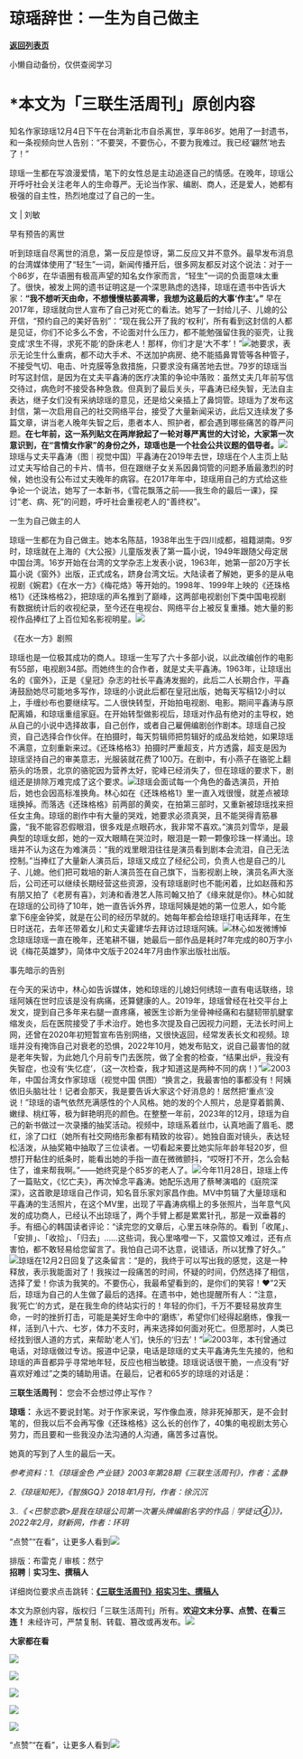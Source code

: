 # 琼瑶辞世：一生为自己做主

[**返回列表页**](/gzh/三联生活周刊)

小懒自动备份，仅供查阅学习

# ***本文为「三联生活周刊」原创内容**

  
  
知名作家琼瑶12月4日下午在台湾新北市自杀离世，享年86岁。她用了一封遗书，和一条视频向世人告别：“不要哭，不要伤心，不要为我难过。我已经‘翩然’地去了！”

琼瑶一生都在写浪漫爱情，笔下的女性总是主动追逐自己的情感。在晚年，琼瑶公开呼吁社会关注老年人的生命尊严。无论当作家、编剧、商人，还是爱人，她都有极强的自主性，热烈地度过了自己的一生。

  
  
文 | 刘敏

早有预告的离世

听到琼瑶自尽离世的消息，第一反应是惊讶，第二反应又并不意外。最早发布消息的台湾媒体使用了“轻生”一词，新闻传播开后，很多网友都反对这个说法：对于一个86岁，在华语圈有极高声望的知名女作家而言，“轻生”一词的负面意味太重了。很快，被发上网的遗书证明这是一个深思熟虑的选择，琼瑶在遗书中告诉大家：**“我不想听天由命，不想慢慢枯萎凋零，我想为这最后的大事‘作主’。”**
早在2017年，琼瑶就向世人宣布了自己对死亡的看法。她写了一封给儿子、儿媳的公开信，“预约自己的美好告别”：“现在我公开了我的‘权利’，所有看到这封信的人都是见证，你们不论多么不舍，不论面对什么压力，都不能勉强留住我的驱壳，让我变成‘求生不得，求死不能’的卧床老人！那样，你们才是‘大不孝’！”![](https://mmbiz.qpic.cn/mmbiz_jpg/VkpaUkchBmWibibpsop8p2je2Hm2Jvv1CVdPYwmfBLRqeu9OBLe68DofKtF9XbArIeSg2s8iasWfYjErxHX1DNNFw/640?wx_fmt=jpeg&from;=appmsg)她要求，表示无论生什么重病，都不动大手术、不送加护病房、绝不能插鼻胃管等各种管子，不接受气切、电击、叶克膜等急救措施，只要求没有痛苦地去世。79岁的琼瑶当时写这封信，是因为在丈夫平鑫涛的医疗决策的争论中落败：虽然丈夫几年前写信交待过，病危时不接受各种急救。但真到了最后关头，平鑫涛已经失智，无法自主表达，继子女们没有采纳琼瑶的意见，还是给父亲插上了鼻饲管。琼瑶为了发布这封信，第一次启用自己的社交网络平台，接受了大量新闻采访，此后又连续发了多篇文章，讲当老人晚年失智之后，患者本人、照护者，都会遇到哪些痛苦的尊严问题。**在七年前，这一系列贴文在两岸掀起了一轮对尊严离世的大讨论，大家第一次意识到，在“言情女作家”的身份之外，琼瑶也是一个社会公共议题的倡导者。**![](https://mmbiz.qpic.cn/mmbiz_jpg/c2Sib3Mp7pOMXZibqjBUialAVZibwZWaeoH1HLqskF5PpIDao2GzKpQt178AXHNHZlRtzeZSUvicaFP30bbqt4bCFmQ/640?wx_fmt=jpeg&from;=appmsg)琼瑶与丈夫平鑫涛（图｜视觉中国）平鑫涛在2019年去世，琼瑶在个人主页上贴过丈夫写给自己的卡片、情书，但在跟继子女关系因鼻饲管的问题矛盾最激烈的时候，她也没有公布过丈夫晚年的病容。在2017年年中，琼瑶用自己的方式给这些争论一个说法，她写了一本新书，《雪花飘落之前——我生命的最后一课》，探讨“老、病、死”的问题，呼吁社会重视老人的“善终权”。

一生为自己做主的人

琼瑶一生都在为自己做主。她本名陈喆，1938年出生于四川成都，祖籍湖南。9岁时，琼瑶就在上海的《大公报》儿童版发表了第一篇小说，1949年跟随父母定居中国台湾。16岁开始在台湾的文学杂志上发表小说，1963年，她第一部20万字长篇小说《窗外》出版，正式成名，跻身台湾文坛。大陆读者了解她，更多的是从电视剧《婉君》《在水一方》《梅花烙》等开始的。1998年、1999年上映的《还珠格格1》《还珠格格2》，把琼瑶的声名推到了巅峰，这两部电视剧创下类中国电视剧有数据统计后的收视纪录，至今还在电视台、网络平台上被反复重播。她大量的影视作品捧红了上百位知名影视明星。![](https://mmbiz.qpic.cn/mmbiz_png/c2Sib3Mp7pOMXZibqjBUialAVZibwZWaeoH158t2cH50R5WKicktZicib8wY1MuaAw1jE64SzUgka9F5ice25Z7AvzBP3w/640?wx_fmt=png&from;=appmsg)

《在水一方》剧照

琼瑶也是一位极其成功的商人。琼瑶一生写了六十多部小说，以此改编创作的电影有55部，电视剧34部。而她终生的合作者，就是丈夫平鑫涛。1963年，让琼瑶出名的《窗外》，正是《皇冠》杂志的社长平鑫涛发掘的，此后二人长期合作，平鑫涛鼓励她尽可能地多写作，琼瑶的小说此后都在皇冠出版，她每天写稿12小时以上，手缠纱布也要继续写。二人很快转型，开始拍电视剧、电影。期间平鑫涛与原配离婚，和琼瑶重组家庭。在开始转型做影视后，琼瑶对作品有绝对的主导权，她从自己的小说中选择故事，自己创作，或者自己雇佣编剧创作剧本。琼瑶自己投资，自己选择合作伙伴。在拍摄时，每天剪辑师把剪辑好的成品发给她，如果琼瑶不满意，立刻重新来过。《还珠格格3》拍摄时严重超支，片方透露，超支是因为琼瑶坚持自己的审美意志，光服装就花费了100万。在剧中，有小燕子在骆驼上翻筋头的场景，北京的骆驼因为营养太好，驼峰已经消失了，但在琼瑶的要求下，剧组还是排除万难完成了这个要求。![](https://mmbiz.qpic.cn/mmbiz_jpg/c2Sib3Mp7pOMXZibqjBUialAVZibwZWaeoH14ic43bYvJx9icMrdTDWUKicwo8BFl0E98vJUsOJYfM7iaHd0jJQX8Gn8aQ/640?wx_fmt=jpeg&from;=appmsg)琼瑶会面试每一个角色的备选演员，开拍后，她也会因高标准换角。林心如在《还珠格格1》里一直入戏很慢，就差点被琼瑶换掉。而落选《还珠格格》前两部的黄奕，在拍第三部时，又重新被琼瑶找来担任女主角。琼瑶的剧作中有大量的哭戏，她要求必须真哭，且不能哭得青筋暴露，“我不能容忍假眼泪，很多戏是点眼药水，我非常不喜欢。”演员刘雪华，是最典型的琼瑶女郎，她的一双大眼睛在哭泣时，眼泪是一颗一颗像珍珠一样涌出。琼瑶并不认为这在为难演员：“我的戏里眼泪往往是演员看到剧本会流泪，自己无法控制。”当捧红了大量新人演员后，琼瑶又成立了经纪公司，负责人也是自己的儿子、儿媳。他们把可栽培的新人演员签在自己旗下，当影视剧上映，演员名声大涨后，公司还可以继续长期经营这些资源，没有琼瑶剧时也不能闲着，比如赵薇和苏有朋又拍了《老房有喜》，刘涛和香港艺人陈司翰又拍了《缘来就是你》。林心如就在琼瑶的公司待了10年，她一直告诉外界，琼瑶阿姨是她的第一位恩人，如今能拿下6座金钟奖，就是在公司的经历早就的。她每年都会给琼瑶打电话拜年，在生日时送花，去年还带着女儿和丈夫霍建华去拜访过琼瑶阿姨。![](https://mmbiz.qpic.cn/mmbiz_jpg/c2Sib3Mp7pOMXZibqjBUialAVZibwZWaeoH1YZ9ffHVbldNzNoHpdToDYTKNzZXul4g3IVFazAog0meOw5OibIWkMIg/640?wx_fmt=jpeg&from;=appmsg)林心如发微博悼念琼瑶琼瑶一直在晚年，还笔耕不辍，她最后一部作品是耗时7年完成的80万字小说《梅花英雄梦》，简体中文版于2024年7月由作家出版社出版。

事先暗示的告别

在今天的采访中，林心如告诉媒体，她和琼瑶的儿媳妇何绣琼一直有电话联络，琼瑶阿姨在世时应该是没有病痛，还算健康的人。2019年，琼瑶曾经在社交平台上发文，提到自己多年来右腿一直疼痛，被医生诊断为坐骨神经痛和右腿韧带肌腱挛缩发炎，后在医院接受了手术治疗。她也多次提及自己因视力问题，无法长时间上网，还曾在2020年初短暂宣布告别网络，又很快返回，经常发表长文和视频。琼瑶并没有掩饰自己对衰老的恐惧，2022年10月，她发布贴文，说自己最害怕的就是老年失智，为此她几个月前专门去医院，做了全套的检查，“结果出炉，我没有失智症，也没有‘失忆症’，（这一次检查，我才知道这是两种不同的病！）”![](https://mmbiz.qpic.cn/mmbiz_jpg/VkpaUkchBmWibibpsop8p2je2Hm2Jvv1CVKEEMpQuzdykTV4ba40PWok2D3ktSKdVg83tOThMa5FHbvaHYA8jC2g/640?wx_fmt=jpeg&from;=appmsg)2003年，中国台湾女作家琼瑶（视觉中国
供图）“换言之，我最害怕的事都没有！阿姨依旧头脑壮壮！记者会那天，我是要告诉大家这个好消息的！居然把‘重点’没说！”琼瑶的语气依然充满感性的个人风格。她的发的个人照片，总是穿着鹅黄、嫩绿、桃红等，极为鲜艳明亮的颜色。在整整一年前，2023年的12月，琼瑶为自己的新书做过一次录播的抽奖活动。视频中，琼瑶系着丝巾，认真地画了眉毛、腮红，涂了口红（她所有社交网络形象都有精致的妆容）。她独自面对镜头，表达轻松活泼，从抽奖箱中抽取了三位读者。一切看起来要比她实际年龄年轻20岁，但想打开黏住的纸条时，能看出她的手指一直在微微颤抖，“哎呀打不开，怎么会黏住了，谁来帮我啊。”——她终究是个85岁的老人了。![](https://mmbiz.qpic.cn/mmbiz_jpg/c2Sib3Mp7pOMXZibqjBUialAVZibwZWaeoH1jsSZjDVZph2EibCbvZeMia7uV7aOyUzsNSBuFtd6gJp5qmb15niaA86Tg/640?wx_fmt=jpeg&from;=appmsg)今年11月28日，琼瑶上传了一篇贴文，《忆亡夫》，再次悼念平鑫涛。她配乐选用了蔡琴演唱的《庭院深深》，这首歌是琼瑶自己作词，知名音乐家刘家昌作曲。MV中剪辑了大量琼瑶和平鑫涛的生活照片，在这个MV里，出现了平鑫涛病榻上的多张照片，当年意气风发的成功商人，已经认不出琼瑶了，两个手臂上都是累累针孔，那是一双垂暮的手。有细心的韩国读者评论：“读完您的文章后，心里五味杂陈的。看到「收尾」、「安排」、「收拾」、「归去」……这些词，我心里咯噔一下，又震惊又难过，还有点害怕，都不敢轻易给您留言了。我怕自己词不达意，说错话，所以犹豫了好久。”![](https://mmbiz.qpic.cn/mmbiz_jpg/c2Sib3Mp7pOMXZibqjBUialAVZibwZWaeoH1Kibmibkdf1tTf3LSvHBXu70TL0wamrnOx0Uo3JnqBl8nGQbiah1xDxULg/640?wx_fmt=jpeg&from;=appmsg)琼瑶在12月2日回复了这条留言：“是的，我终于可以写出我的感觉，这是一种释放，表示我能面对了！我挨过一段痛苦的时间，怀疑的时间，仍然选择了相信，选择了爱！你该为我笑的。不要伤心，我最希望看到的，是你们的笑容！❤️”2天后，琼瑶为自己的人生做了最后的选择。在遗书中，她也提醒所有人：“注意，我‘死亡’的方式，是在我生命的终站实行的！年轻的你们，千万不要轻易放弃生命，一时的挫折打击，可能是美好生命中的‘磨练’，希望你们经得起磨练，像我一样，活到八十六、七岁，体力不支时，再来选择如何面对死亡。但愿那时，人类已经找到很人道的方式，来帮助‘老人’们，快乐的‘归去’！”![](https://mmbiz.qpic.cn/mmbiz_jpg/c2Sib3Mp7pOMXZibqjBUialAVZibwZWaeoH1OliaodxMjQ21lKKI0T4Nia6o21nhic3v6dw4DJlD7AVbGlPIx4VfibBDNw/640?wx_fmt=jpeg&from;=appmsg)2003年，本刊曾通过电话，对琼瑶做过专访。报道中记录，电话是琼瑶的丈夫平鑫涛先生先接的，他和琼瑶的声音都异乎寻常地年轻，反应也相当敏捷。琼瑶说话很干脆，一点没有“好喜欢好难过”之类的辅助用语。在最后，记者和65岁的琼瑶的对话是：

**三联生活周刊：** 您会不会想过停止写作？

**琼瑶：**
永远不要说封笔。对于作家来说，写作像血液，除非死掉那天，是不会封笔的，但我以后不会再写像《还珠格格》这么长的创作了，40集的电视剧太劳心劳力，而且要和一些我没办法沟通的人沟通，痛苦多过喜悦。

她真的写到了人生的最后一天。

 _参考资料：1.《琼瑶金色_ _产业链》2003年第28期《三联生活周刊》，作者：孟静_

 _2.《琼瑶知死》，《智族GQ》2018年1月刊，作者：徐沉沉_

 _3..《 <巴黎恋歌>是我在琼瑶公司第一次署头牌编剧名字的作品｜学徒记④》》，2022年2月，财新网，作者：环玥_

“点赞”“在看”，让更多人看到![](https://mmbiz.qpic.cn/mmbiz_gif/c2Sib3Mp7pON9hkSZwdTibRHNZSMPyiapUCHJwlyoZVBC3SfmPmF0VKjkm3NiaToQloHFJ6icyicqZnqgXp6pSQJt5gg/640?wx_fmt=gif&from;=appmsg&wxfrom;=5&wx;_lazy=1&tp;=wxpic)  
  
  
  
  
  
排版：布雷克 / 审核：然宁  
**招聘｜实习生、撰稿人**  

详细岗位要求点击跳转：[**《三联生活周刊》招实习生、撰稿人**](http://mp.weixin.qq.com/s?__biz=MTc5MTU3NTYyMQ==&mid=2651136871&idx=3&sn=f1c0777fe9d31881e5dfca68ebc2937f&chksm=5907324d6e70bb5b3546dfe1c7b31b5fe05664bebbf36356ba9a1a352e0678444cad62875ad4&scene=21#wechat_redirect)

本文为原创内容，版权归「三联生活周刊」所有。**欢迎文末分享、点赞、在看三连！**
未经许可，严禁复制、转载、篡改或再发布。![](https://mmbiz.qpic.cn/sz_mmbiz_png/Gg7Qtoh7Aic9ZTmAdCc80b4nD7xicgPt863QWU7oNswDx19XrjfTtSl8QwatY2EEZGuNd1WRRiapDZjcDhTnNYmBg/640?wx_fmt=other&wxfrom;=5&wx;_lazy=1&wx;_co=1&retryload;=1&tp;=webp)

**大家都在看**

  

[![](https://mmbiz.qpic.cn/mmbiz_jpg/c2Sib3Mp7pOO3xPxIedttEV70o9vfc75x8KhcjZblL7XK1Mg65poHbib0r5rUZXrksFL6IsFibykG6sKlmfIb72jg/640?wx_fmt=jpeg&from;=appmsg&wxfrom;=5&wx;_lazy=1&wx;_co=1&tp;=wxpic)](http://mp.weixin.qq.com/s?__biz=MTc5MTU3NTYyMQ==&mid=2651466051&idx=1&sn=5e1c1f01e24ee155c8d51ca046f313fc&chksm=590838696e7fb17f6a12755682ed64beed18fa2f5d1e80dcdedada0f99d7e12093fa55e5eecf&scene=21#wechat_redirect)

[![](https://mmbiz.qpic.cn/mmbiz_jpg/c2Sib3Mp7pOOKibUDEibFR9PkRdeItMBj1NQk54C4icdV3zX6iaP0JhhLJicqsbO12bKqDZYzoDEwtdCTiaO8lGNavuGQ/640?wx_fmt=jpeg&wxfrom;=5&wx;_lazy=1&wx;_co=1&tp;=wxpic)](https://mp.weixin.qq.com/s?__biz=MTc5MTU3NTYyMQ==&mid=2651473697&idx=1&sn=04152b8aff3575036c0e234a138805fa&scene=21#wechat_redirect)

[](https://mp.weixin.qq.com/s?__biz=MTc5MTU3NTYyMQ==&mid=2651477140&idx=1&sn=16217cdc7b5dc5a7937a1d55569b9958&scene=21#wechat_redirect)[![](https://mmbiz.qpic.cn/mmbiz_jpg/c2Sib3Mp7pOMbCIHcq4TZBiaTklXwPgP6iaYFHHPHtYQajgXztiafRjJlXZV4nwY2BZ4ocTee64YMpLGe528SX3eCQ/640?wx_fmt=jpeg&from;=appmsg&wxfrom;=5&wx;_lazy=1&wx;_co=1&tp;=wxpic)](https://mp.weixin.qq.com/s?__biz=MTc5MTU3NTYyMQ==&mid=2651477709&idx=1&sn=b523c39408dc43ce45a73ff5a4076b07&scene=21#wechat_redirect)

  

![](https://mmbiz.qpic.cn/sz_mmbiz_png/Gg7Qtoh7Aic9ZTmAdCc80b4nD7xicgPt86k1kgpU51hWCHjV92ryhVW35PLCvLhxLw9XDhXjgeDyZhHSx5EbRcfg/640?wx_fmt=other&wxfrom;=13&wx;_lazy=1&wx;_co=1&retryload;=2&tp;=webp)

  
[![](https://mmbiz.qpic.cn/mmbiz_jpg/c2Sib3Mp7pONuwrdetOsWUZLdDE1J39mLibBBe0vPzCKS1topq8p9JgG9O86KDCNS3SZl7Paa1d80gvHIBg9C0cw/640?wx_fmt=jpeg&from;=appmsg&wxfrom;=13&wx;_lazy=1&wx;_co=1&tp;=wxpic)]()  
  
“点赞”“在看”，让更多人看到![](https://mmbiz.qpic.cn/mmbiz_gif/c2Sib3Mp7pON9hkSZwdTibRHNZSMPyiapUCHJwlyoZVBC3SfmPmF0VKjkm3NiaToQloHFJ6icyicqZnqgXp6pSQJt5gg/640?wx_fmt=gif&from;=appmsg&wxfrom;=13&wx;_lazy=1&tp;=wxpic)

